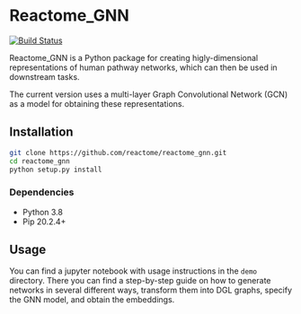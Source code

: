 # Reactome_GNN


[![Build Status](https://app.travis-ci.com/reactome/reactome_gnn.svg?branch=main)](travis-ci.com/reactome/reactome_gnn)

Reactome_GNN is a Python package for creating higly-dimensional representations of human pathway networks, which can then be used in downstream tasks.

The current version uses a multi-layer Graph Convolutional Network (GCN) as a model for obtaining these representations.



## Installation
```bash
git clone https://github.com/reactome/reactome_gnn.git
cd reactome_gnn
python setup.py install
```

### Dependencies
- Python 3.8
- Pip 20.2.4+

## Usage
You can find a jupyter notebook with usage instructions in the `demo` directory. There you can find a step-by-step guide on how to generate networks in several different ways, transform them into DGL graphs, specify the GNN model, and obtain the embeddings.
